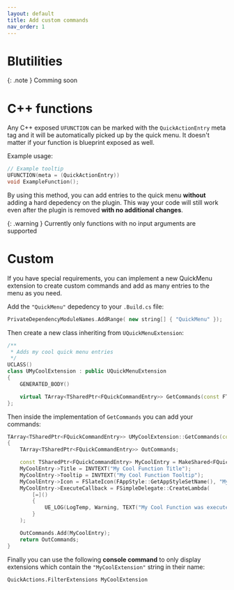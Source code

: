 ```yaml
---
layout: default
title: Add custom commands
nav_order: 1
---
```


# Blutilities

{: .note }
Comming soon

# C++ functions

Any C++ exposed `UFUNCTION` can be marked with the `QuickActionEntry` meta tag and it will be automatically picked up by the quick menu. It doesn't matter if your function is blueprint exposed as well.

Example usage:
```c++
// Example tooltip
UFUNCTION(meta = (QuickActionEntry))
void ExampleFunction();
```

By using this method, you can add entries to the quick menu **without** adding a hard depedency on the plugin. This way your code will still work even after the plugin is removed **with no additional changes**.

{: .warning }
Currently only functions with no input arguments are supported

# Custom

If you have special requirements, you can implement a new QuickMenu extension to create custom commands and add as many entries to the menu as you need.

Add the `"QuickMenu"` depedency to your `.Build.cs` file:
```c++
PrivateDependencyModuleNames.AddRange( new string[] { "QuickMenu" });
```

Then create a new class inheriting from `UQuickMenuExtension`:
```c++
/**
 * Adds my cool quick menu entries
 */
UCLASS()
class UMyCoolExtension : public UQuickMenuExtension
{
	GENERATED_BODY()

	virtual TArray<TSharedPtr<FQuickCommandEntry>> GetCommands(const FToolMenuContext& Context) override;
};
```

Then inside the implementation of `GetCommands` you can add your commands:
```c++
TArray<TSharedPtr<FQuickCommandEntry>> UMyCoolExtension::GetCommands(const FToolMenuContext& Context)
{
	TArray<TSharedPtr<FQuickCommandEntry>> OutCommands;

	const TSharedPtr<FQuickCommandEntry> MyCoolEntry = MakeShared<FQuickCommandEntry>();
	MyCoolEntry->Title = INVTEXT("My Cool Function Title");
	MyCoolEntry->Tooltip = INVTEXT("My Cool Function Tooltip");
	MyCoolEntry->Icon = FSlateIcon(FAppStyle::GetAppStyleSetName(), "MyCoolFunctionIcon");
	MyCoolEntry->ExecuteCallback = FSimpleDelegate::CreateLambda(
		[=]()
		{
			UE_LOG(LogTemp, Warning, TEXT("My Cool Function was executed"));
		}
	);

	OutCommands.Add(MyCoolEntry);
	return OutCommands;
}
```

Finally you can use the following **console command** to only display extensions which contain the `"MyCoolExtension"` string in their name:

```
QuickActions.FilterExtensions MyCoolExtension
```